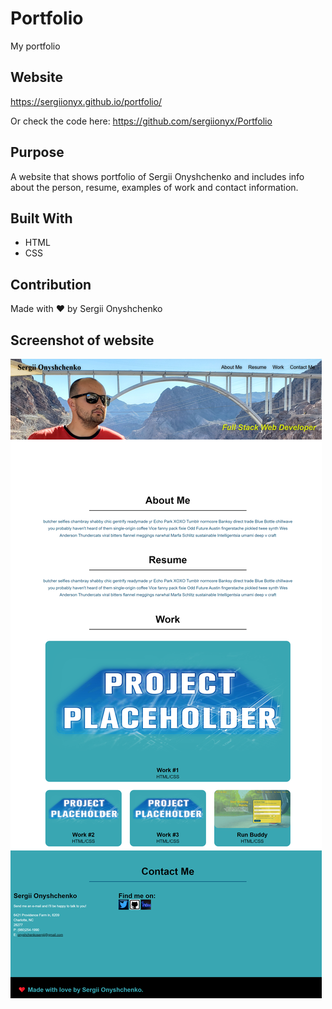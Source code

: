 # Portfolio
My portfolio

## Website
https://sergiionyx.github.io/portfolio/

Or check the code here: https://github.com/sergiionyx/Portfolio

## Purpose
A website that shows portfolio of Sergii Onyshchenko and includes info about the person,
resume, examples of work and contact information.

## Built With
* HTML
* CSS

## Contribution
Made with ❤️ by Sergii Onyshchenko

## Screenshot of website
![message](./assets/images/sergiionyx.github.io_Portfolio_.png)
	
